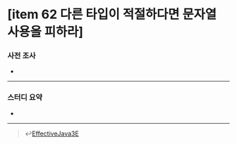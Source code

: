 # [item 62 다른 타입이 적절하다면 문자열 사용을 피하라]
### 사전 조사
-

---

### 스터디 요약
-
---

> :leftwards_arrow_with_hook:[EffectiveJava3E](/EffectiveJava3E/README.md)

